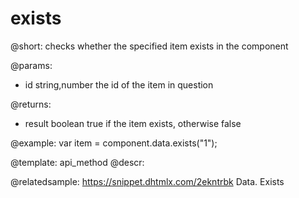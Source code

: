 exists
========

@short:
checks whether the specified item exists in the component

@params:
- id 			string,number			the id of the item in question

@returns:
- result		boolean				true if the item exists, otherwise false


@example:
var item = component.data.exists("1"); 


@template:	api_method
@descr:

@relatedsample: https://snippet.dhtmlx.com/2ekntrbk	Data. Exists